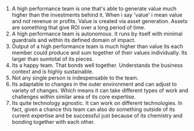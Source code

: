 1. A high performance team is one that's able to generate value much higher than the investments behind it. When i say 'value' i mean value and not revenue or profits. Value is created via asset generation. Assets are something that give ROI over a long period of time. 
2. A high performance team is autonomous. It runs by itself with minimal guardrails and within its defined domain of impact. 
3. Output of a high performance team is much higher than value its each member could produce and sum together of their values individually. Its larger than sumtotal of its pieces. 
4. Its a happy team. That bonds well together. Understands the business context and is highly sustainable. 
5. Not any single person is indespensable to the team. 
6. Its adaptable to changes in the outer environment and can adjust to variety of changes. Which means it can take different types of work and challenges within similar area of its core expertise. 
7. Its quite technology agnostic. It can work on different technologies. In fact, given a chance this team can also do something outside of its current expertise and be successful just because of its chemistry and bonding together with each other. 
